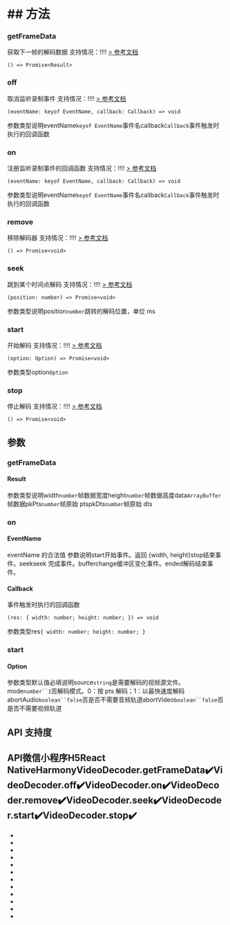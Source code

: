 # ## 方法[​](VideoDecoder.html#方法)
### getFrameData[​](VideoDecoder.html#getframedata)
获取下一帧的解码数据
支持情况：!!!!
[> 参考文档
](https://developers.weixin.qq.com/miniprogram/dev/api/media/video-decoder/VideoDecoder.getFrameData.html)
```tsx
() => Promise<Result>
```

### off[​](VideoDecoder.html#off)
取消监听录制事件
支持情况：!!!!
[> 参考文档
](https://developers.weixin.qq.com/miniprogram/dev/api/media/video-decoder/VideoDecoder.off.html)
```tsx
(eventName: keyof EventName, callback: Callback) => void
```
参数类型说明eventName`keyof EventName`事件名callback`Callback`事件触发时执行的回调函数
### on[​](VideoDecoder.html#on)
注册监听录制事件的回调函数
支持情况：!!!!
[> 参考文档
](https://developers.weixin.qq.com/miniprogram/dev/api/media/video-decoder/VideoDecoder.on.html)
```tsx
(eventName: keyof EventName, callback: Callback) => void
```
参数类型说明eventName`keyof EventName`事件名callback`Callback`事件触发时执行的回调函数
### remove[​](VideoDecoder.html#remove)
移除解码器
支持情况：!!!!
[> 参考文档
](https://developers.weixin.qq.com/miniprogram/dev/api/media/video-decoder/VideoDecoder.remove.html)
```tsx
() => Promise<void>
```

### seek[​](VideoDecoder.html#seek)
跳到某个时间点解码
支持情况：!!!!
[> 参考文档
](https://developers.weixin.qq.com/miniprogram/dev/api/media/video-decoder/VideoDecoder.seek.html)
```tsx
(position: number) => Promise<void>
```
参数类型说明position`number`跳转的解码位置，单位 ms
### start[​](VideoDecoder.html#start)
开始解码
支持情况：!!!!
[> 参考文档
](https://developers.weixin.qq.com/miniprogram/dev/api/media/video-decoder/VideoDecoder.start.html)
```tsx
(option: Option) => Promise<void>
```
参数类型option`Option`
### stop[​](VideoDecoder.html#stop)
停止解码
支持情况：!!!!
[> 参考文档
](https://developers.weixin.qq.com/miniprogram/dev/api/media/video-decoder/VideoDecoder.stop.html)
```tsx
() => Promise<void>
```

## 参数[​](VideoDecoder.html#参数)
### getFrameData[​](VideoDecoder.html#getframedata-1)
#### Result[​](VideoDecoder.html#result)
参数类型说明width`number`帧数据宽度height`number`帧数据高度data`ArrayBuffer`帧数据pkPts`number`帧原始 ptspkDts`number`帧原始 dts
### on[​](VideoDecoder.html#on-1)
#### EventName[​](VideoDecoder.html#eventname)
eventName 的合法值
参数说明start开始事件。返回 {width, height}stop结束事件。seekseek 完成事件。bufferchange缓冲区变化事件。ended解码结束事件。
#### Callback[​](VideoDecoder.html#callback)
事件触发时执行的回调函数
```tsx
(res: { width: number; height: number; }) => void
```
参数类型res`{ width: number; height: number; }`
### start[​](VideoDecoder.html#start-1)
#### Option[​](VideoDecoder.html#option)
参数类型默认值必填说明source`string`是需要解码的视频源文件。mode`number``1`否解码模式。0：按 pts 解码；1：以最快速度解码abortAudio`boolean``false`否是否不需要音频轨道abortVideo`boolean``false`否是否不需要视频轨道
## API 支持度[​](VideoDecoder.html#api-支持度)
API微信小程序H5React NativeHarmonyVideoDecoder.getFrameData✔️VideoDecoder.off✔️VideoDecoder.on✔️VideoDecoder.remove✔️VideoDecoder.seek✔️VideoDecoder.start✔️VideoDecoder.stop✔️
- 

- 
- 
- 
- 
- 
- 
- 

- 

- 
- 
- 

-
